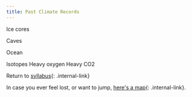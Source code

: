 ```yaml
---
title: Past Climate Records
---
```


Ice cores

Caves

Ocean

Isotopes
Heavy oxygen
Heavy CO2

Return to [syllabus](/rda/cccf-syllabus){: .internal-link}

In case you ever feel lost, or want to jump, [here's a map](/rda/cccf-map){: .internal-link}.
